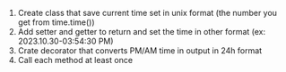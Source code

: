 1) Create class that save current time set in unix format (the number you get from time.time())
2) Add setter and getter to return and set the time in other format (ex: 2023.10.30-03:54:30 PM)
3) Crate decorator that converts PM/AM time in output in 24h format 
4) Call each method at least once